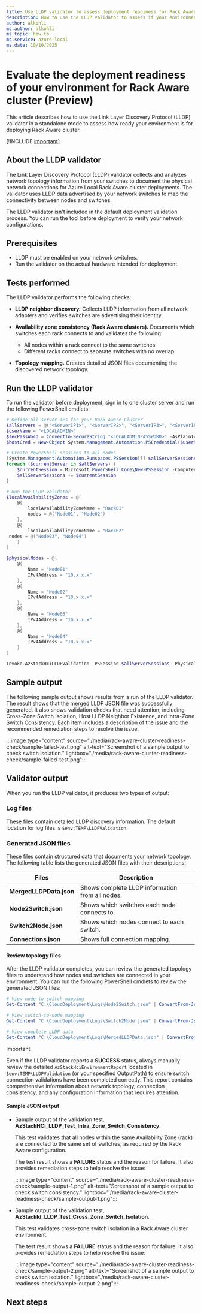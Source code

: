 ```yaml
---
title: Use LLDP validator to assess deployment readiness for Rack Aware cluster (Preview).
description: How to use the LLDP validator to assess if your environment is ready for deploying Rack Aware cluster (Preview).
author: alkohli
ms.author: alkohli
ms.topic: how-to
ms.service: azure-local
ms.date: 10/10/2025
---
```


# Evaluate the deployment readiness of your environment for Rack Aware cluster (Preview)

This article describes how to use the Link Layer Discovery Protocol (LLDP) validator in a standalone mode to assess how ready your environment is for deploying Rack Aware cluster.

[!INCLUDE [important](../includes/hci-preview.md)]

## About the LLDP validator

The Link Layer Discovery Protocol (LLDP) validator collects and analyzes network topology information from your switches to document the physical network connections for Azure Local Rack Aware cluster deployments. The validator uses LLDP data advertised by your network switches to map the connectivity between nodes and switches.

The LLDP validator isn't included in the default deployment validation process. You can run the tool before deployment to verify your network configurations.

## Prerequisites

- LLDP must be enabled on your network switches.
- Run the validator on the actual hardware intended for deployment.

## Tests performed

The LLDP validator performs the following checks:

- **LLDP neighbor discovery.** Collects LLDP information from all network adapters and verifies switches are advertising their identity.

- **Availability zone consistency (Rack Aware clusters).** Documents which switches each rack connects to and validates the following:

   - All nodes within a rack connect to the same switches.
   - Different racks connect to separate switches with no overlap.

- **Topology mapping.** Creates detailed JSON files documenting the discovered network topology.

## Run the LLDP validator

To run the validator before deployment, sign in to one cluster server and run the following PowerShell cmdlets:

```powershell
# Define all server IPs for your Rack Aware Cluster
$allServers = @("<ServerIP1>", "<ServerIP2>", "<ServerIP3>", "<ServerIP4>")  # Replace with actual IPs
$userName = "<LOCALADMIN>"
$secPassWord = ConvertTo-SecureString "<LOCALADMINPASSWORD>" -AsPlainText -Force
$hostCred = New-Object System.Management.Automation.PSCredential($userName, $secPassWord)

# Create PowerShell sessions to all nodes
[System.Management.Automation.Runspaces.PSSession[]] $allServerSessions = @()
foreach ($currentServer in $allServers) {
    $currentSession = Microsoft.PowerShell.Core\New-PSSession -ComputerName $currentServer -Credential $hostCred -ErrorAction Stop
    $allServerSessions += $currentSession
}

# Run the LLDP validator
$localAvailabilityZones = @(
    @{
        localAvailabilityZoneName = "Rack01"
        nodes = @("Node01", "Node02")
    },
    @{
        localAvailabilityZoneName = "Rack02"
 nodes = @("Node03", "Node04")
    }
)

$physicalNodes = @(
    @{
        Name = "Node01"
        IPv4Address = "10.x.x.x"
    },
    @{
        Name = "Node02"
        IPv4Address = "10.x.x.x"
    },
    @{
        Name = "Node03"
        IPv4Address = "10.x.x.x"
    },
    @{
        Name = "Node04"
        IPv4Address = "10.x.x.x"
    }
)

Invoke-AzStackHciLLDPValidation -PSSession $allServerSessions -PhysicalNodeList $physicalNodes -LocalAvailabilityZones $localAvailabilityZones -ClusterPattern 'RackAware'
```

## Sample output

The following sample output shows results from a run of the LLDP validator. The result shows that the merged LLDP JSON file was successfully generated. It also shows validation checks that need attention, including Cross-Zone Switch Isolation, Host LLDP Neighbor Existence, and Intra-Zone Switch Consistency. Each item includes a description of the issue and the recommended remediation steps to resolve the issue.

:::image type="content" source="./media/rack-aware-cluster-readiness-check/sample-failed-test.png" alt-text="Screenshot of a sample output to check switch isolation." lightbox="./media/rack-aware-cluster-readiness-check/sample-failed-test.png":::

## Validator output

When you run the LLDP validator, it produces two types of output:

### Log files

These files contain detailed LLDP discovery information. The default location for log files is `$env:TEMP\LLDPValidation`.

### Generated JSON files

These files contain structured data that documents your network topology. The following table lists the generated JSON files with their descriptions:

| Files | Description |
|--|--|
| **MergedLLDPData.json** | Shows complete LLDP information from all nodes. |
| **Node2Switch.json** | Shows which switches each node connects to. |
| **Switch2Node.json** | Shows which nodes connect to each switch. |
| **Connections.json** | Shows full connection mapping. |

#### Review topology files

After the LLDP validator completes, you can review the generated topology files to understand how nodes and switches are connected in your environment. You can run the following PowerShell cmdlets to review the generated JSON files:

```powershell
# View node-to-switch mapping
Get-Content "C:\CloudDeployment\Logs\Node2Switch.json" | ConvertFrom-Json | Format-List

# View switch-to-node mapping  
Get-Content "C:\CloudDeployment\Logs\Switch2Node.json" | ConvertFrom-Json | Format-List

# View complete LLDP data
Get-Content "C:\CloudDeployment\Logs\MergedLLDPData.json" | ConvertFrom-Json
```

> [!IMPORTANT]
> Even if the LLDP validator reports a **SUCCESS** status, always manually review the detailed `AzStackHciEnvironmentReport` located in `$env:TEMP\LLDPValidation` (or your specified OutputPath) to ensure switch connection validations have been completed correctly. This report contains comprehensive information about network topology, connection consistency, and any configuration information that requires attention.

#### Sample JSON output

- Sample output of the validation test, **AzStackHCI_LLDP_Test_Intra_Zone_Switch_Consistency**.

   This test validates that all nodes within the same Availability Zone (rack) are connected to the same set of switches, as required by the Rack Aware configuration.

   The test result shows a **FAILURE** status and the reason for failure. It also provides remediation steps to help resolve the issue:

   :::image type="content" source="./media/rack-aware-cluster-readiness-check/sample-output-1.png" alt-text="Screenshot of a sample output to check switch consistency." lightbox="./media/rack-aware-cluster-readiness-check/sample-output-1.png":::

- Sample output of the validation test, **AzStackId_LLDP_Test_Cross_Zone_Switch_Isolation**.

   This test validates cross-zone switch isolation in a Rack Aware cluster environment.

   The test result shows a **FAILURE** status and the reason for failure. It also provides remediation steps to help resolve the issue:

   :::image type="content" source="./media/rack-aware-cluster-readiness-check/sample-output-2.png" alt-text="Screenshot of a sample output to check switch isolation." lightbox="./media/rack-aware-cluster-readiness-check/sample-output-2.png":::

## Next steps

<!--add next steps-->
